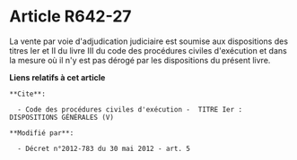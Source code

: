 # Article R642-27

La vente par voie d'adjudication judiciaire est soumise aux dispositions des titres Ier et II du livre III du code des
procédures civiles d'exécution et dans la mesure où il n'y est pas dérogé par les dispositions du présent livre.

**Liens relatifs à cet article**

	**Cite**:

	  - Code des procédures civiles d'exécution -  TITRE Ier : DISPOSITIONS GÉNÉRALES (V)

	**Modifié par**:

	  - Décret n°2012-783 du 30 mai 2012 - art. 5
